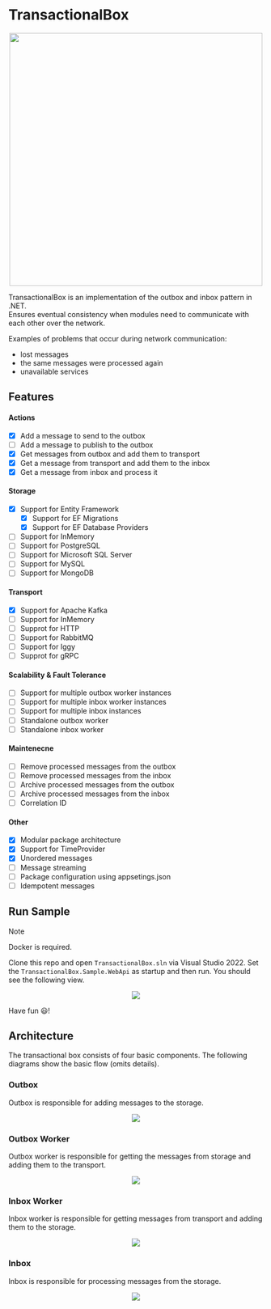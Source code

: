 # TransactionalBox

<div align="center">
    <img src="assets/logo.png" width="500">
</div>

TransactionalBox is an implementation of the outbox and inbox pattern in .NET.   
Ensures eventual consistency when modules need to communicate with each other over the network.

Examples of problems that occur during network communication:
- lost messages
- the same messages were processed again
- unavailable services

## Features
#### Actions
- [x] Add a message to send to the outbox
- [ ] Add a message to publish to the outbox
- [x] Get messages from outbox and add them to transport
- [x] Get a message from transport and add them to the inbox
- [x] Get a message from inbox and process it

#### Storage
- [x] Support for Entity Framework
    - [x] Support for EF Migrations
    - [x] Support for EF Database Providers
- [ ] Support for InMemory
- [ ] Support for PostgreSQL
- [ ] Support for Microsoft SQL Server
- [ ] Support for MySQL
- [ ] Support for MongoDB

#### Transport
- [x] Support for Apache Kafka
- [ ] Support for InMemory
- [ ] Supprot for HTTP
- [ ] Support for RabbitMQ
- [ ] Support for Iggy
- [ ] Supprot for gRPC

#### Scalability & Fault Tolerance
- [ ] Support for multiple outbox worker instances
- [ ] Support for multiple inbox worker instances
- [ ] Support for multiple inbox instances
- [ ] Standalone outbox worker
- [ ] Standalone inbox worker

#### Maintenecne
- [ ] Remove processed messages from the outbox
- [ ] Remove processed messages from the inbox
- [ ] Archive processed messages from the outbox
- [ ] Archive processed messages from the inbox
- [ ] Correlation ID

#### Other
- [x] Modular package architecture
- [x] Support for TimeProvider
- [x] Unordered messages
- [ ] Message streaming
- [ ] Package configuration using appsetings.json
- [ ] Idempotent messages

## Run Sample
> [!NOTE]
> Docker is required.

Clone this repo and open `TransactionalBox.sln` via Visual Studio 2022. Set the `TransactionalBox.Sample.WebApi` as startup and then run. You should see the following view.

<div align="center">
    <img src="assets/samples/web-api-sample.png">
</div>

Have fun :smiley:!

## Architecture
The transactional box consists of four basic components.
The following diagrams show the basic flow (omits details).

### Outbox
Outbox is responsible for adding messages to the storage.
<div align="center">
    <img src="assets/diagrams/outbox.svg">
</div>

### Outbox Worker
Outbox worker is responsible for getting the messages from storage and adding them to the transport.
<div align="center">
    <img src="assets/diagrams/outbox-worker.svg">
</div>

### Inbox Worker
Inbox worker is responsible for getting messages from transport and adding them to the storage.
<div align="center">
    <img src="assets/diagrams/inbox-worker.svg">
</div>

### Inbox 
Inbox is responsible for processing messages from the storage.
<div align="center">
    <img src="assets/diagrams/inbox.svg">
</div>